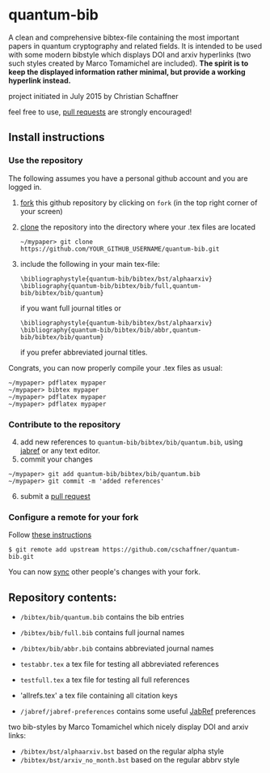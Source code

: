 # quantum-bib

A clean and comprehensive bibtex-file containing the most important papers in quantum cryptography and related fields.
It is intended to be used with some modern bibstyle which displays DOI and arxiv hyperlinks (two such styles created by Marco Tomamichel are included). **The spirit is to keep the displayed information rather minimal, but provide a working hyperlink instead.**

project initiated in July 2015
by Christian Schaffner

feel free to use, [pull requests](https://help.github.com/articles/using-pull-requests/) are strongly encouraged!

## Install instructions
### Use the repository
The following assumes you have a personal github account and you are logged in.

1. [fork](https://help.github.com/articles/fork-a-repo) this github repository by clicking on `fork` (in the top right corner of your screen)
2. [clone](https://help.github.com/articles/cloning-a-repository) the repository into the directory where your .tex files are located

   ```
   ~/mypaper> git clone https://github.com/YOUR_GITHUB_USERNAME/quantum-bib.git
   ```
3. include the following in your main tex-file:

   ```
   \bibliographystyle{quantum-bib/bibtex/bst/alphaarxiv}
   \bibliography{quantum-bib/bibtex/bib/full,quantum-bib/bibtex/bib/quantum}
   ```
   if you want full journal titles or
   ```
   \bibliographystyle{quantum-bib/bibtex/bst/alphaarxiv}
   \bibliography{quantum-bib/bibtex/bib/abbr,quantum-bib/bibtex/bib/quantum}
   ```
   if you prefer abbreviated journal titles.

Congrats, you can now properly compile your .tex files as usual:
```
~/mypaper> pdflatex mypaper
~/mypaper> bibtex mypaper
~/mypaper> pdflatex mypaper
~/mypaper> pdflatex mypaper
```

### Contribute to the repository
4. add new references to `quantum-bib/bibtex/bib/quantum.bib`, using [jabref](http://jabref.sourceforge.net/) or any text editor.
5. commit your changes

  ```
  ~/mypaper> git add quantum-bib/bibtex/bib/quantum.bib
  ~/mypaper> git commit -m 'added references'
  ```
6. submit a [pull request](https://help.github.com/articles/using-pull-requests/) 

### Configure a remote for your fork
Follow [these instructions](https://help.github.com/articles/configuring-a-remote-for-a-fork/)
```
$ git remote add upstream https://github.com/cschaffner/quantum-bib.git
```
You can now [sync](https://help.github.com/articles/syncing-a-fork/) other people's changes with your fork. 


## Repository contents:
- `/bibtex/bib/quantum.bib`  contains the bib entries
- `/bibtex/bib/full.bib`     contains full journal names
- `/bibtex/bib/abbr.bib`     contains abbreviated journal names

- `testabbr.tex` a tex file for testing all abbreviated references
- `testfull.tex` a tex file for testing all full references
- 'allrefs.tex'  a tex file containing all citation keys
- `/jabref/jabref-preferences` contains some useful [JabRef](http://jabref.sourceforge.net/) preferences

two bib-styles by Marco Tomamichel which nicely display DOI and arxiv links:
- `/bibtex/bst/alphaarxiv.bst`  based on the regular alpha style
- `/bibtex/bst/arxiv_no_month.bst`   based on the regular abbrv style

